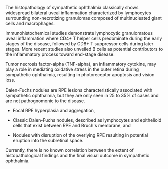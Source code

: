 The histopathology of sympathetic ophthalmia classically shows widespread bilateral uveal inflammation characterized by lymphocytes surrounding non-necrotizing granulomas composed of multinucleated giant cells and macrophages.

Immunohistochemical studies demonstrate lymphocytic granulomatous uveal inflammation where CD4+ T helper cells predominate during the early stages of the disease, followed by CD8+ T suppressor cells during later stages. More recent studies also unveiled B cells as potential contributors to the inflammatory process toward end-stage disease.

Tumor necrosis factor-alpha (TNF-alpha), an inflammatory cytokine, may play a role in mediating oxidative stress in the outer retina during sympathetic ophthalmia, resulting in photoreceptor apoptosis and vision loss.

Dalen-Fuchs nodules are RPE lesions characteristically associated with sympathetic ophthalmia, but they are only seen in 25 to 35% of cases and are not pathognomonic to the disease.

- Focal RPE hyperplasia and aggregation,

- Classic Dalen-Fuchs nodules, described as lymphocytes and epithelioid cells that exist between RPE and Bruch's membrane, and

- Nodules with disruption of the overlying RPE resulting in potential eruption into the subretinal space.

Currently, there is no known correlation between the extent of histopathological findings and the final visual outcome in sympathetic ophthalmia.